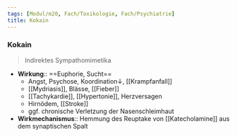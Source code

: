 ```yaml
---
tags: [Modul/m20, Fach/Toxikologie, Fach/Psychiatrie]
title: Kokain
---
```

### Kokain
> Indirektes Sympathomimetika
- **Wirkung**:: ==Euphorie, Sucht==
	- Angst, Psychose, Koordination↓, [[Krampfanfall]]
	- [[Mydriasis]], Blässe, [[Fieber]]
	- [[Tachykardie]], [[Hypertonie]], Herzversagen
	- Hirnödem, [[Stroke]]
	- ggf. chronische Verletzung der Nasenschleimhaut
- **Wirkmechanismus**:: Hemmung des Reuptake von [[Katecholamine]] aus dem synaptischen Spalt